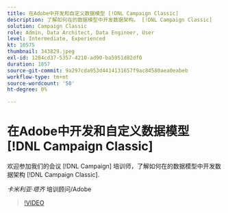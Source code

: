 ```yaml
---
title: 在Adobe中开发和自定义数据模型 [!DNL Campaign Classic]
description: 了解如何在的数据模型中开发数据架构。 [!DNL Campaign Classic]
solution: Campaign Classic
role: Admin, Data Architect, Data Engineer, User
level: Intermediate, Experienced
kt: 10575
thumbnail: 343829.jpeg
exl-id: 1284cd37-5357-4210-ad90-ba5951d82df0
duration: 1857
source-git-commit: 9a297cda953d4414131657f9ac84580aea0eabeb
workflow-type: tm+mt
source-wordcount: '50'
ht-degree: 0%

---
```


# 在Adobe中开发和自定义数据模型 [!DNL Campaign Classic]

欢迎参加我们的会议 [!DNL Campaign] 培训师，了解如何在的数据模型中开发数据架构 [!DNL Campaign Classic].

*卡米利亚·塔齐* 培训顾问/Adobe

>[!VIDEO](https://video.tv.adobe.com/v/343829/?quality=12&learn=on)
